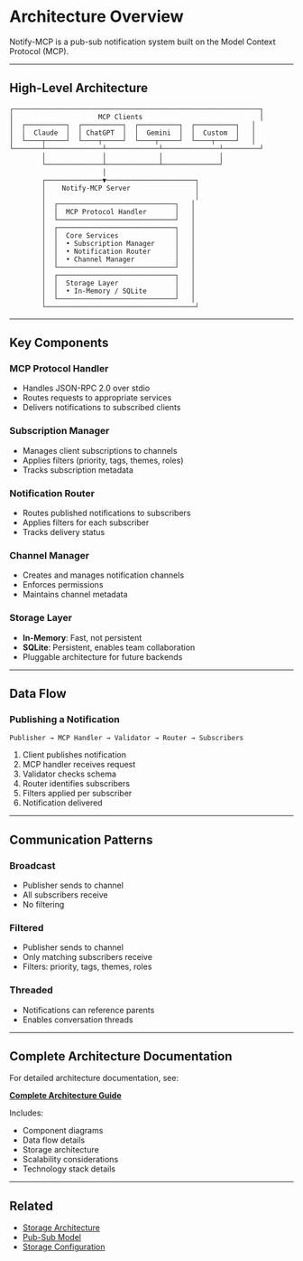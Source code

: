 # Architecture Overview

Notify-MCP is a pub-sub notification system built on the Model Context Protocol (MCP).

---

## High-Level Architecture

```
┌─────────────────────────────────────────────────────────────┐
│                     MCP Clients                             │
│  ┌──────────┐  ┌──────────┐  ┌──────────┐  ┌──────────┐   │
│  │  Claude  │  │ ChatGPT  │  │  Gemini  │  │  Custom  │   │
│  └────┬─────┘  └────┬─────┘  └────┬─────┘  └────┬─────┘   │
└───────┴──────────────┴─────────────┴──────────────┴─────────┘
        │              │             │              │
        └──────────────┴─────────────┴──────────────┘
                       │
        ┌──────────────▼──────────────────────┐
        │    Notify-MCP Server                │
        │                                     │
        │  ┌─────────────────────────────┐   │
        │  │  MCP Protocol Handler       │   │
        │  └─────────────────────────────┘   │
        │  ┌─────────────────────────────┐   │
        │  │  Core Services              │   │
        │  │  • Subscription Manager     │   │
        │  │  • Notification Router      │   │
        │  │  • Channel Manager          │   │
        │  └─────────────────────────────┘   │
        │  ┌─────────────────────────────┐   │
        │  │  Storage Layer              │   │
        │  │  • In-Memory / SQLite       │   │
        │  └─────────────────────────────┘   │
        └─────────────────────────────────────┘
```

---

## Key Components

### MCP Protocol Handler
- Handles JSON-RPC 2.0 over stdio
- Routes requests to appropriate services
- Delivers notifications to subscribed clients

### Subscription Manager
- Manages client subscriptions to channels
- Applies filters (priority, tags, themes, roles)
- Tracks subscription metadata

### Notification Router
- Routes published notifications to subscribers
- Applies filters for each subscriber
- Tracks delivery status

### Channel Manager
- Creates and manages notification channels
- Enforces permissions
- Maintains channel metadata

### Storage Layer
- **In-Memory**: Fast, not persistent
- **SQLite**: Persistent, enables team collaboration
- Pluggable architecture for future backends

---

## Data Flow

### Publishing a Notification

```
Publisher → MCP Handler → Validator → Router → Subscribers
```

1. Client publishes notification
2. MCP handler receives request
3. Validator checks schema
4. Router identifies subscribers
5. Filters applied per subscriber
6. Notification delivered

---

## Communication Patterns

### Broadcast
- Publisher sends to channel
- All subscribers receive
- No filtering

### Filtered
- Publisher sends to channel
- Only matching subscribers receive
- Filters: priority, tags, themes, roles

### Threaded
- Notifications can reference parents
- Enables conversation threads

---

## Complete Architecture Documentation

For detailed architecture documentation, see:

**[Complete Architecture Guide](../ARCHITECTURE.md)**

Includes:
- Component diagrams
- Data flow details
- Storage architecture
- Scalability considerations
- Technology stack details

---

## Related

- [Storage Architecture](storage.md)
- [Pub-Sub Model](pub-sub-model.md)
- [Storage Configuration](../guides/storage-configuration.md)
